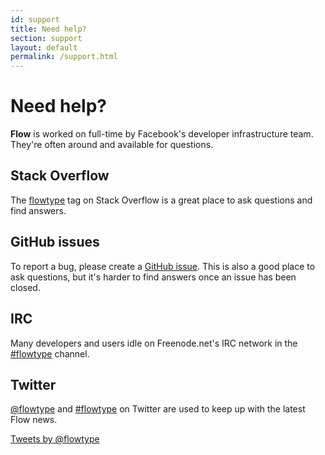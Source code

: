 ```yaml
---
id: support
title: Need help?
section: support
layout: default
permalink: /support.html
---
```


# Need help?

**Flow** is worked on full-time by Facebook's developer infrastructure team. They're often around and available for questions.

## Stack Overflow

The [flowtype](http://stackoverflow.com/questions/tagged/flowtype) tag on Stack Overflow is a great place to ask questions and find answers.

## GitHub issues

To report a bug, please create a [GitHub issue](https://github.com/facebook/flow/issues). This is also a good place to ask questions, but it's harder to find answers once an issue has been closed.

## IRC

Many developers and users idle on Freenode.net's IRC network in the [#flowtype](irc://chat.freenode.net/flowtype) channel.

## Twitter

[@flowtype](https://twitter.com/flowtype) and [#flowtype](https://twitter.com/search?q=%23flowtype) on Twitter are used to keep up with the latest Flow news.

<a class="twitter-timeline" href="https://twitter.com/flowtype" data-widget-id="702940943968763904">Tweets by @flowtype</a>

<script>!function(d,s,id){var js,fjs=d.getElementsByTagName(s)[0],p=/^http:/.test(d.location)?'http':'https';if(!d.getElementById(id)){js=d.createElement(s);js.id=id;js.src=p+"://platform.twitter.com/widgets.js";fjs.parentNode.insertBefore(js,fjs);}}(document,"script","twitter-wjs");</script>
